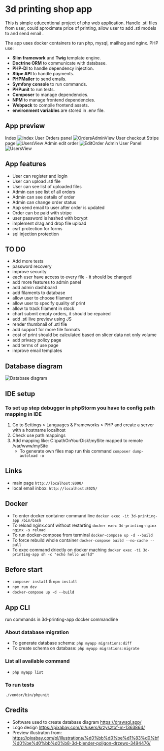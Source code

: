 # 3d printing shop app
This is simple educentional project of php web application.
Handle .stl files from user, could aproximate price of printing, allow user to add .stl models to  and send email .

The app uses docker containers to run php, mysql, mailhog and nginx.
PHP use:
- **Slim framework** and **Twig** template engine.
- **Doctrine ORM** to communicate with database.
- **PHP-DI** to handle dependency injection.
- **Stipe API** to handle payments.
- **PHPMailer** to send emails.
- **Symfony console** to run commands.
- **PHPunit** to run tests.
- **Composer** to manage dependencies.
- **NPM** to manage frontend dependencies.
- **Webpack** to compile frontend assets.
- **environment variables** are stored in .env file.

## App preview
Index
![Index](img/index.png)
User Orders panel
![OrdersAdminView](img/AdminViewOrdersPage.png)
User checkout Stripe page
![UsersView](img/payments.png)
Admin edit order
![EditOrder](img/AdminViewEditOrder.png)
Admin User Panel
![UsersView](img/users.png)



## App features
* User can register and login
* User can upload .stl file
* User can see list of uploaded files
* Admin can see list of all orders
* Admin can see details of order
* Admin can change order status
* App send email to user after order is updated
* Order can be paid with stripe
* user password is hashed with bcrypt
* implement drag and drop file upload
* csrf protection for forms
* sql injection protection


## TO DO
* Add more tests
* password recovery 
* improve security
* each user have access to every file - it should be changed
* add more features to admin panel
* add admin dashboard
* add filaments to database
* allow user to choose filament
* allow user to specify quality of print
* allow to track filament in stock
* chart submit empty orders, it should be repaired
* add .stl live preview using JS
* render thumbnail of .stl file
* add support for more file formats
* cost of print should be calculated based on slicer data not only volume
* add privacy policy page
* add terms of use page
* improve email templates

## Database diagram
![Database diagram](img/databaseDiagram.png)
## IDE setup
### To set up step debugger in phpStorm you have to config path mapping in IDE
1. Go to Settings > Languages & Frameworks > PHP and create a server with a hostname localhost
2. Check use path mappings
3. Add mapping like: C:\pathOnYourDisk\mySite mapped to remote /var/www/mySite
   * To generate own files map run this command
   ```composer dump-autoload -o```
## Links
* main page ```http://localhost:8000/```
* local email inbox:
```http://localhost:8025/```

  
## Docker
* To enter docker container command line
```docker exec -it 3d-printing-app /bin/bash```
* To reload nginx.conf without restarting
```docker exec 3d-printing-nginx nginx -s reload```
* To run docker-compose from terminal
```docker-compose up -d --build```
* To force rebuild whole container
```docker-compose build --no-cache --pull```
* To exec command driectly on docker maching
```docker exec -ti 3d-printing-app sh -c "echo hello world"```

## Before start
*  ```composer install``` & ```npm install```
* ```npm run dev```
* ```docker-compose up -d --build```
## App CLI 
run commands in 3d-printing-app docker commandline
### About database migration
* To generate database schema: ```php myapp migrations:diff```
* To create schema on database: ```php myapp migrations:migrate```

### List all available command
* ```php myapp list```




### To run tests
```./vendor/bin/phpunit```

## Credits
 * Software used to create database diagram
 https://drawsql.app/
 * Logo design https://pixabay.com/pl/users/krzysztof-m-1363864/
 * Preview illustraton from: https://pixabay.com/pl/illustrations/%d0%bb%d0%be%d1%83%d0%bf%d0%be%d0%bb%d0%b8-3d-blender-poligon-drzewo-3494476/
